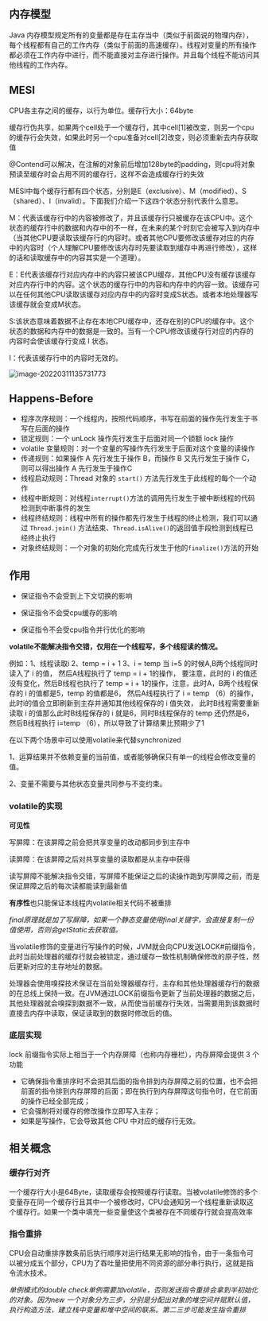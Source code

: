 ## 内存模型

Java 内存模型规定所有的变量都是存在主存当中（类似于前面说的物理内存），每个线程都有自己的工作内存（类似于前面的高速缓存）。线程对变量的所有操作都必须在工作内存中进行，而不能直接对主存进行操作。并且每个线程不能访问其他线程的工作内存。

## MESI

CPU各主存之间的缓存，以行为单位。缓存行大小：64byte

缓存行伪共享，如果两个cell处于一个缓存行，其中cell[1]被改变，则另一个cpu的缓存行会失效，如果此时另一个cpu准备对cell[2]改变，则必须重新去内存获取值

@Contend可以解决，在注解的对象前后增加128byte的padding，则cpu将对象预读至缓存时会占用不同的缓存行，这样不会造成缓存行的失效

MESI中每个缓存行都有四个状态，分别是E（exclusive）、M（modified）、S（shared）、I（invalid）。下面我们介绍一下这四个状态分别代表什么意思。

M：代表该缓存行中的内容被修改了，并且该缓存行只被缓存在该CPU中。这个状态的缓存行中的数据和内存中的不一样，在未来的某个时刻它会被写入到内存中（当其他CPU要读取该缓存行的内容时。或者其他CPU要修改该缓存对应的内存中的内容时（个人理解CPU要修改该内存时先要读取到缓存中再进行修改），这样的话和读取缓存中的内容其实是一个道理）。

E：E代表该缓存行对应内存中的内容只被该CPU缓存，其他CPU没有缓存该缓存对应内存行中的内容。这个状态的缓存行中的内容和内存中的内容一致。该缓存可以在任何其他CPU读取该缓存对应内存中的内容时变成S状态。或者本地处理器写该缓存就会变成M状态。

S:该状态意味着数据不止存在本地CPU缓存中，还存在别的CPU的缓存中。这个状态的数据和内存中的数据是一致的。当有一个CPU修改该缓存行对应的内存的内容时会使该缓存行变成 I 状态。

I：代表该缓存行中的内容时无效的。

![image-20220311135731773](E:\学习笔记\typora\img\image-20220311135731773.png)

## Happens-Before

- 程序次序规则：一个线程内，按照代码顺序，书写在前面的操作先行发生于书写在后面的操作
- 锁定规则：一个 unLock 操作先行发生于后面对同一个锁额 lock 操作
- volatile 变量规则：对一个变量的写操作先行发生于后面对这个变量的读操作
- 传递规则：如果操作 A 先行发生于操作 B，而操作 B 又先行发生于操作 C，则可以得出操作 A 先行发生于操作C
- 线程启动规则：Thread 对象的 `start()` 方法先行发生于此线程的每个一个动作
- 线程中断规则：对线程`interrupt()`方法的调用先行发生于被中断线程的代码检测到中断事件的发生
- 线程终结规则：线程中所有的操作都先行发生于线程的终止检测，我们可以通过 `Thread.join()` 方法结束、`Thread.isAlive()`的返回值手段检测到线程已经终止执行
- 对象终结规则：一个对象的初始化完成先行发生于他的`finalize()`方法的开始

## 作用

- 保证指令不会受到上下文切换的影响

- 保证指令不会受cpu缓存的影响

- 保证指令不会受cpu指令并行优化的影响

**volatile不能解决指令交错，仅用在一个线程写，多个线程读的情况。**

例如：1、线程读取i 2、temp = i + 1 3、i = temp 当 i=5 的时候A,B两个线程同时读入了 i 的值， 然后A线程执行了 temp = i + 1的操作， 要注意，此时的 i 的值还没有变化，然后B线程也执行了 temp = i + 1的操作，注意，此时A，B两个线程保存的 i 的值都是5，temp 的值都是6， 然后A线程执行了 i = temp （6）的操作，此时i的值会立即刷新到主存并通知其他线程保存的 i 值失效， 此时B线程需要重新读取 i 的值那么此时B线程保存的 i 就是6，同时B线程保存的 temp 还仍然是6， 然后B线程执行 i=temp （6），所以导致了计算结果比预期少了1

在以下两个场景中可以使用volatile来代替synchronized

1、运算结果并不依赖变量的当前值，或者能够确保只有单一的线程会修改变量的值。

2、变量不需要与其他状态变量共同参与不变约束。

### volatile的实现

**可见性**

写屏障：在该屏障之前会把共享变量的改动都同步到主存中

读屏障：在该屏障之后对共享变量的读取都是从主存中获得

读写屏障不能解决指令交错，写屏障不能保证之后的读操作跑到写屏障之前，而是保证屏障之后的每次读都能读到最新值

**有序性**也只能保证本线程内volatile相关代码不被重排

*final原理就是加了写屏障，如果一个静态变量使用final关键字，会直接复制一份值使用，否则会getStatic去获取值。*

当volatile修饰的变量进行写操作的时候，JVM就会向CPU发送LOCK#前缀指令，此时当前处理器的缓存行就会被锁定，通过缓存一致性机制确保修改的原子性，然后更新对应的主存地址的数据。

处理器会使用嗅探技术保证在当前处理器缓存行，主存和其他处理器缓存行的数据的在总线上保持一致。在JVM通过LOCK前缀指令更新了当前处理器的数据之后，其他处理器就会嗅探到数据不一致，从而使当前缓存行失效，当需要用到该数据时直接去内存中读取，保证读取到的数据时修改后的值。

### 底层实现

lock 前缀指令实际上相当于一个内存屏障（也称内存栅栏），内存屏障会提供 3 个功能

- 它确保指令重排序时不会把其后面的指令排到内存屏障之前的位置，也不会把前面的指令排到内存屏障的后面；即在执行到内存屏障这句指令时，在它前面的操作已经全部完成；
- 它会强制将对缓存的修改操作立即写入主存；
- 如果是写操作，它会导致其他 CPU 中对应的缓存行无效。

## 相关概念

### 缓存行对齐

一个缓存行大小是64Byte，读取缓存会按照缓存行读取。当被volatile修饰的多个变量存在同一个缓存行且其中一个被修改时，CPU会通知另一个线程重新读取这个缓存行。如果一个类中填充一些变量使这个类被存在不同缓存行就会提高效率

### 指令重排

CPU会自动重排序数条前后执行顺序对运行结果无影响的指令，由于一条指令可以被分成五个部分，CPU为了吞吐量把使用不同资源的部分串行执行，这就是指令流水技术。

*单例模式的double check单例需要加volatile，否则发送指令重排会拿到半初始化的对象。因为new 一个对象分为三步，分别是分配出对象的堆空间并赋默认值，执行构造方法，建立栈中变量和堆中空间的联系。第二三步可能发生指令重排*





